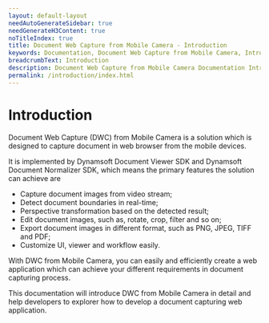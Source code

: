 ```yaml
---
layout: default-layout
needAutoGenerateSidebar: true
needGenerateH3Content: true
noTitleIndex: true
title: Document Web Capture from Mobile Camera - Introduction
keywords: Documentation, Document Web Capture from Mobile Camera, Introduction
breadcrumbText: Introduction
description: Document Web Capture from Mobile Camera Documentation Introduction
permalink: /introduction/index.html
---
```


# Introduction

Document Web Capture (DWC) from Mobile Camera is a solution which is designed to capture document in web browser from the mobile devices. 

It is implemented by Dynamsoft Document Viewer SDK and Dynamsoft Document Normalizer SDK, which means the primary features the solution can achieve are 

- Capture document images from video stream;
- Detect document boundaries in real-time;
- Perspective transformation based on the detected result;
- Edit document images, such as, rotate, crop, filter and so on;
- Export document images in different format, such as PNG, JPEG, TIFF and PDF;
- Customize UI, viewer and workflow easily.

With DWC from Mobile Camera, you can easily and efficiently create a web application which can achieve your different requirements in document capturing process.

This documentation will introduce DWC from Mobile Camera in detail and help developers to explorer how to develop a document capturing web application.